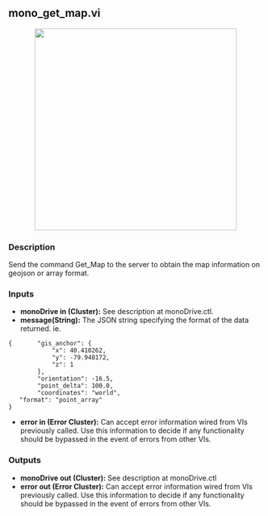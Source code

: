 ## mono_get_map.vi
<p align="center">
<img src="https://github.com/monoDriveIO/documentation/raw/master/WikiPhotos/LV_client/utilities/mono__get__mapc.png" 
width="400"  />
</p>

### Description 
Send the command Get_Map to the server to obtain the map information on geojson or array format.

### Inputs
- **monoDrive in (Cluster):** See description at monoDrive.ctl. 
- **message(String):** The JSON string specifying the format of the data returned. ie.
``` 
{		"gis_anchor": {
			"x": 40.410262,
			"y": -79.948172,
			"z": 1
		},
		"orientation": -16.5,
		"point_delta": 100.0,
		"coordinates": "world",
   "format": "point_array"
}

```
- **error in (Error Cluster):** Can accept error information wired from VIs previously called. Use this information to decide if any functionality should be bypassed in the event of errors from other VIs.


### Outputs
- **monoDrive out (Cluster):** See description at monoDrive.ctl
- **error out (Error Cluster):** Can accept error information wired from VIs previously called. Use this information to decide if any functionality should be bypassed in the event of errors from other VIs.
